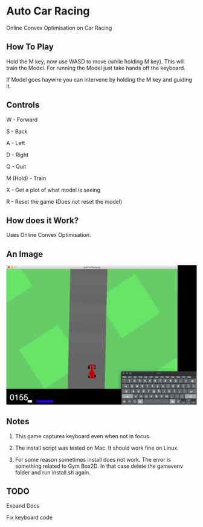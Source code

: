 # Auto Car Racing
Online Convex Optimisation on Car Racing

## How To Play
Hold the M key, now use WASD to move (while holding M key). This will train the Model.
For running the Model just take hands off the keyboard.

If Model goes haywire you can intervene by holding the M key and guiding it.

## Controls
W - Forward

S - Back

A - Left

D - Right

Q - Quit

M (Hold) - Train

X - Get a plot of what model is seeing

R - Reset the game (Does not reset the model)

## How does it Work?
Uses Online Convex Optimisation. 

## An Image
![Alt text](GameImage.png?raw=true "Game Image" )

## Notes
1. This game captures keyboard even when not in focus.

2. The install script was tested on Mac. It should work fine on Linux.

3. For some reason sometimes install does not work. The error is something related to Gym Box2D. In that case delete the gamevenv folder and run install.sh again.

## TODO
Expand Docs

Fix keyboard code
